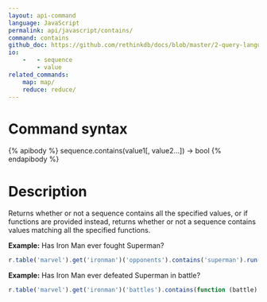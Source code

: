 ```yaml
---
layout: api-command 
language: JavaScript
permalink: api/javascript/contains/
command: contains
github_doc: https://github.com/rethinkdb/docs/blob/master/2-query-language/api/javascript/aggregation/contains.md
io:
    -   - sequence
        - value
related_commands:
    map: map/
    reduce: reduce/
---
```


# Command syntax #

{% apibody %}
sequence.contains(value1[, value2...]) &rarr; bool
{% endapibody %}

# Description #

Returns whether or not a sequence contains all the specified values, or if functions are
provided instead, returns whether or not a sequence contains values matching all the
specified functions.

__Example:__ Has Iron Man ever fought Superman?

```js
r.table('marvel').get('ironman')('opponents').contains('superman').run(conn, callback)
```

__Example:__ Has Iron Man ever defeated Superman in battle?

```js
r.table('marvel').get('ironman')('battles').contains(function (battle) {return battle('winner').eq('ironman').and(battle('loser').eq('superman'));})
```

